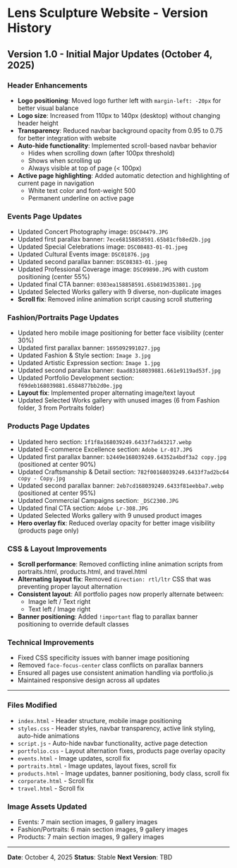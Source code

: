 # Lens Sculpture Website - Version History

## Version 1.0 - Initial Major Updates (October 4, 2025)

### Header Enhancements
- **Logo positioning**: Moved logo further left with `margin-left: -20px` for better visual balance
- **Logo size**: Increased from 110px to 140px (desktop) without changing header height
- **Transparency**: Reduced navbar background opacity from 0.95 to 0.75 for better integration with website
- **Auto-hide functionality**: Implemented scroll-based navbar behavior
  - Hides when scrolling down (after 100px threshold)
  - Shows when scrolling up
  - Always visible at top of page (< 100px)
- **Active page highlighting**: Added automatic detection and highlighting of current page in navigation
  - White text color and font-weight 500
  - Permanent underline on active page

### Events Page Updates
- Updated Concert Photography image: `DSC04479.JPG`
- Updated first parallax banner: `7ece68158858591.65b81cfb8ed2b.jpg`
- Updated Special Celebrations image: `DSC08483-01-01.jpeg`
- Updated Cultural Events image: `DSC01876.jpg`
- Updated second parallax banner: `DSC08383-01.jpeg`
- Updated Professional Coverage image: `DSC09890.JPG` with custom positioning (center 55%)
- Updated final CTA banner: `0303ea158858591.65b819d353801.jpg`
- Updated Selected Works gallery with 9 diverse, non-duplicate images
- **Scroll fix**: Removed inline animation script causing scroll stuttering

### Fashion/Portraits Page Updates
- Updated hero mobile image positioning for better face visibility (center 30%)
- Updated first parallax banner: `1695092991027.jpg`
- Updated Fashion & Style section: `Image 3.jpg`
- Updated Artistic Expression section: `Image 1.jpg`
- Updated second parallax banner: `0aad83168039881.661e9119ad53f.jpg`
- Updated Portfolio Development section: `f69deb168039881.6584877bb2d0e.jpg`
- **Layout fix**: Implemented proper alternating image/text layout
- Updated Selected Works gallery with unused images (6 from Fashion folder, 3 from Portraits folder)

### Products Page Updates
- Updated hero section: `1f1f8a168039249.6433f7ad43217.webp`
- Updated E-commerce Excellence section: `Adobe Lr-017.JPG`
- Updated first parallax banner: `b2449e168039249.64352a4bdf3a2 copy.jpg` (positioned at center 90%)
- Updated Craftsmanship & Detail section: `782f00168039249.6433f7ad2bc64 copy - Copy.jpg`
- Updated second parallax banner: `2eb7cd168039249.6433f81eebba7.webp` (positioned at center 95%)
- Updated Commercial Campaigns section: `_DSC2300.JPG`
- Updated final CTA section: `Adobe Lr-308.JPG`
- Updated Selected Works gallery with 9 unused product images
- **Hero overlay fix**: Reduced overlay opacity for better image visibility (products page only)

### CSS & Layout Improvements
- **Scroll performance**: Removed conflicting inline animation scripts from portraits.html, products.html, and travel.html
- **Alternating layout fix**: Removed `direction: rtl/ltr` CSS that was preventing proper layout alternation
- **Consistent layout**: All portfolio pages now properly alternate between:
  - Image left / Text right
  - Text left / Image right
- **Banner positioning**: Added `!important` flag to parallax banner positioning to override default classes

### Technical Improvements
- Fixed CSS specificity issues with banner image positioning
- Removed `face-focus-center` class conflicts on parallax banners
- Ensured all pages use consistent animation handling via portfolio.js
- Maintained responsive design across all updates

---

### Files Modified
- `index.html` - Header structure, mobile image positioning
- `styles.css` - Header styles, navbar transparency, active link styling, auto-hide animations
- `script.js` - Auto-hide navbar functionality, active page detection
- `portfolio.css` - Layout alternation fixes, products page overlay opacity
- `events.html` - Image updates, scroll fix
- `portraits.html` - Image updates, layout fixes, scroll fix
- `products.html` - Image updates, banner positioning, body class, scroll fix
- `corporate.html` - Scroll fix
- `travel.html` - Scroll fix

### Image Assets Updated
- Events: 7 main section images, 9 gallery images
- Fashion/Portraits: 6 main section images, 9 gallery images
- Products: 7 main section images, 9 gallery images

---

**Date**: October 4, 2025
**Status**: Stable
**Next Version**: TBD
